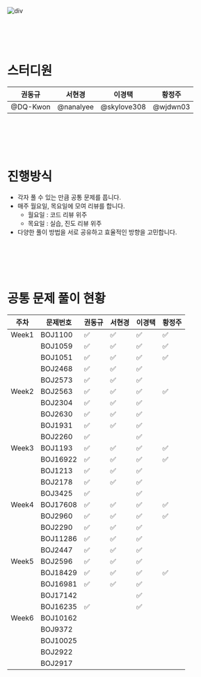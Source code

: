
![div](https://capsule-render.vercel.app/api?type=Cylinder&color=auto&height=100&section=header&text=%20Algorithm%20Study%20Group%206&fontSize=40)
<br>
<br>
<br>
<br>
<br>


# 스터디원

| 권동규 | 서현경 | 이경택 | 황정주 |
| --- | --- | --- | --- |
|  @DQ-Kwon |  @nanalyee |  @skylove308  |  @wjdwn03 |

<br>
<br>
<br>
<br>

# 진행방식

- 각자 풀 수 있는 만큼 공통 문제를 풉니다.
- 매주 월요일, 목요일에 모여 리뷰를 합니다.
    - 월요일 : 코드 리뷰 위주
    - 목요일 : 실습, 진도 리뷰 위주
- 다양한 풀이 방법을 서로 공유하고 효율적인 방향을 고민합니다.
<br>
<br>
<br>
<br>

# 공통 문제 풀이 현황

| 주차 | 문제번호 | 권동규 | 서현경 | 이경택 | 황정주 |
| --- | --- | --- | --- | --- | --- |
| Week1 | BOJ1100 | ✅ | ✅ | ✅ | ✅ |
|  | BOJ1059 | ✅ | ✅ | ✅ | ✅ |
|  | BOJ1051 | ✅ | ✅ | ✅ | ✅ |
|  | BOJ2468 | ✅ | ✅ | ✅ |  |
|  | BOJ2573 | ✅ | ✅ | ✅ |  |
| Week2 | BOJ2563 | ✅ | ✅ | ✅ | ✅ |
|  | BOJ2304 | ✅ | ✅ | ✅ |  |
|  | BOJ2630 | ✅ | ✅ | ✅ |  |
|  | BOJ1931 | ✅ | ✅ | ✅ |  |
|  | BOJ2260 | ✅ |  | ✅ |  |
| Week3 | BOJ1193 | ✅ | ✅ | ✅ | ✅ |
|  | BOJ16922 | ✅ | ✅ | ✅ | ✅ |
|  | BOJ1213 | ✅ | ✅ | ✅ |  |
|  | BOJ2178 | ✅ | ✅ | ✅ |  |
|  | BOJ3425 | ✅ |  | ✅ |  |
| Week4 | BOJ17608 | ✅ | ✅ | ✅ | ✅ |
|  | BOJ2960 | ✅ | ✅ | ✅ | ✅ |
|  | BOJ2290 | ✅ | ✅ | ✅ |  |
|  | BOJ11286 | ✅ | ✅ | ✅ |  |
|  | BOJ2447 | ✅ | ✅ | ✅ |  |
| Week5 | BOJ2596 | ✅ | ✅ | ✅ |  |
|  | BOJ18429 | ✅ | ✅ | ✅ | ✅ |
|  | BOJ16981 | ✅ | ✅ | ✅ |  |
|  | BOJ17142 |  |  | ✅ |  |
|  | BOJ16235 | ✅ |  | ✅ |  |
| Week6 | BOJ10162 |  |  |  |  |
|  | BOJ9372 |  |  |  |  |
|  | BOJ10025 |  |  |  |  |
|  | BOJ2922 |  |  |  |  |
|  | BOJ2917 |  |  |  |  |

<br>
<br>
<br>
<br>
